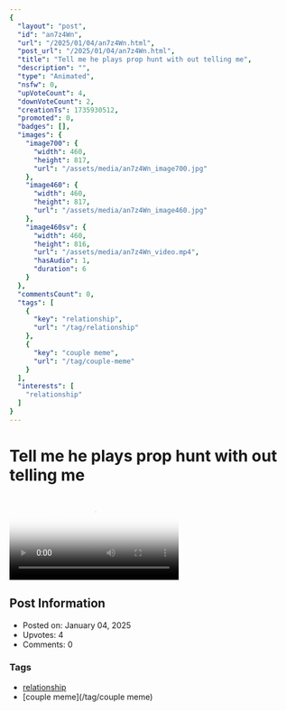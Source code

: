 ```yaml
---
{
  "layout": "post",
  "id": "an7z4Wn",
  "url": "/2025/01/04/an7z4Wn.html",
  "post_url": "/2025/01/04/an7z4Wn.html",
  "title": "Tell me he plays prop hunt with out telling me",
  "description": "",
  "type": "Animated",
  "nsfw": 0,
  "upVoteCount": 4,
  "downVoteCount": 2,
  "creationTs": 1735930512,
  "promoted": 0,
  "badges": [],
  "images": {
    "image700": {
      "width": 460,
      "height": 817,
      "url": "/assets/media/an7z4Wn_image700.jpg"
    },
    "image460": {
      "width": 460,
      "height": 817,
      "url": "/assets/media/an7z4Wn_image460.jpg"
    },
    "image460sv": {
      "width": 460,
      "height": 816,
      "url": "/assets/media/an7z4Wn_video.mp4",
      "hasAudio": 1,
      "duration": 6
    }
  },
  "commentsCount": 0,
  "tags": [
    {
      "key": "relationship",
      "url": "/tag/relationship"
    },
    {
      "key": "couple meme",
      "url": "/tag/couple-meme"
    }
  ],
  "interests": [
    "relationship"
  ]
}
---
```


# Tell me he plays prop hunt with out telling me

<video controls playsinline loop poster="/assets/media/an7z4Wn_image460.jpg">
  <source src="/assets/media/an7z4Wn_video.mp4" type="video/mp4">
  Your browser does not support the video tag.
</video>

## Post Information

- Posted on: January 04, 2025
- Upvotes: 4
- Comments: 0

### Tags

- [relationship](/tag/relationship)
- [couple meme](/tag/couple meme)
